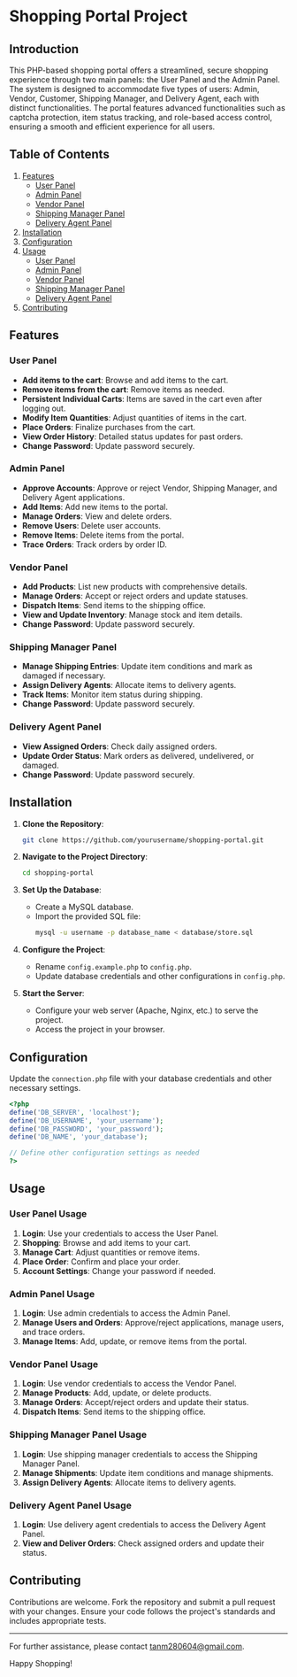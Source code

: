 # Shopping Portal Project

## Introduction

This PHP-based shopping portal offers a streamlined, secure shopping experience through two main panels: the User Panel and the Admin Panel. The system is designed to accommodate five types of users: Admin, Vendor, Customer, Shipping Manager, and Delivery Agent, each with distinct functionalities. The portal features advanced functionalities such as captcha protection, item status tracking, and role-based access control, ensuring a smooth and efficient experience for all users.

## Table of Contents

1. [Features](#features)
   - [User Panel](#user-panel)
   - [Admin Panel](#admin-panel)
   - [Vendor Panel](#vendor-panel)
   - [Shipping Manager Panel](#shipping-manager-panel)
   - [Delivery Agent Panel](#delivery-agent-panel)
2. [Installation](#installation)
3. [Configuration](#configuration)
4. [Usage](#usage)
   - [User Panel](#user-panel-usage)
   - [Admin Panel](#admin-panel-usage)
   - [Vendor Panel](#vendor-panel-usage)
   - [Shipping Manager Panel](#shipping-manager-panel-usage)
   - [Delivery Agent Panel](#delivery-agent-panel-usage)
5. [Contributing](#contributing)

## Features

### User Panel

- **Add items to the cart**: Browse and add items to the cart.
- **Remove items from the cart**: Remove items as needed.
- **Persistent Individual Carts**: Items are saved in the cart even after logging out.
- **Modify Item Quantities**: Adjust quantities of items in the cart.
- **Place Orders**: Finalize purchases from the cart.
- **View Order History**: Detailed status updates for past orders.
- **Change Password**: Update password securely.

### Admin Panel

- **Approve Accounts**: Approve or reject Vendor, Shipping Manager, and Delivery Agent applications.
- **Add Items**: Add new items to the portal.
- **Manage Orders**: View and delete orders.
- **Remove Users**: Delete user accounts.
- **Remove Items**: Delete items from the portal.
- **Trace Orders**: Track orders by order ID.

### Vendor Panel

- **Add Products**: List new products with comprehensive details.
- **Manage Orders**: Accept or reject orders and update statuses.
- **Dispatch Items**: Send items to the shipping office.
- **View and Update Inventory**: Manage stock and item details.
- **Change Password**: Update password securely.

### Shipping Manager Panel

- **Manage Shipping Entries**: Update item conditions and mark as damaged if necessary.
- **Assign Delivery Agents**: Allocate items to delivery agents.
- **Track Items**: Monitor item status during shipping.
- **Change Password**: Update password securely.

### Delivery Agent Panel

- **View Assigned Orders**: Check daily assigned orders.
- **Update Order Status**: Mark orders as delivered, undelivered, or damaged.
- **Change Password**: Update password securely.

## Installation

1. **Clone the Repository**:
   ```sh
   git clone https://github.com/yourusername/shopping-portal.git
   ```
2. **Navigate to the Project Directory**:
   ```sh
   cd shopping-portal
   ```
3. **Set Up the Database**:
   - Create a MySQL database.
   - Import the provided SQL file:
     ```sh
     mysql -u username -p database_name < database/store.sql
     ```
4. **Configure the Project**:
   - Rename `config.example.php` to `config.php`.
   - Update database credentials and other configurations in `config.php`.

5. **Start the Server**:
   - Configure your web server (Apache, Nginx, etc.) to serve the project.
   - Access the project in your browser.

## Configuration

Update the `connection.php` file with your database credentials and other necessary settings.

```php
<?php
define('DB_SERVER', 'localhost');
define('DB_USERNAME', 'your_username');
define('DB_PASSWORD', 'your_password');
define('DB_NAME', 'your_database');

// Define other configuration settings as needed
?>
```

## Usage

### User Panel Usage

1. **Login**: Use your credentials to access the User Panel.
2. **Shopping**: Browse and add items to your cart.
3. **Manage Cart**: Adjust quantities or remove items.
4. **Place Order**: Confirm and place your order.
5. **Account Settings**: Change your password if needed.

### Admin Panel Usage

1. **Login**: Use admin credentials to access the Admin Panel.
2. **Manage Users and Orders**: Approve/reject applications, manage users, and trace orders.
3. **Manage Items**: Add, update, or remove items from the portal.

### Vendor Panel Usage

1. **Login**: Use vendor credentials to access the Vendor Panel.
2. **Manage Products**: Add, update, or delete products.
3. **Manage Orders**: Accept/reject orders and update their status.
4. **Dispatch Items**: Send items to the shipping office.

### Shipping Manager Panel Usage

1. **Login**: Use shipping manager credentials to access the Shipping Manager Panel.
2. **Manage Shipments**: Update item conditions and manage shipments.
3. **Assign Delivery Agents**: Allocate items to delivery agents.

### Delivery Agent Panel Usage

1. **Login**: Use delivery agent credentials to access the Delivery Agent Panel.
2. **View and Deliver Orders**: Check assigned orders and update their status.

## Contributing

Contributions are welcome. Fork the repository and submit a pull request with your changes. Ensure your code follows the project's standards and includes appropriate tests.

---

For further assistance, please contact <tanm280604@gmail.com>.

Happy Shopping!